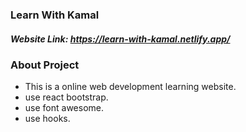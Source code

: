 ### Learn With Kamal

##### Website Link: https://learn-with-kamal.netlify.app/

### About Project
- This is a online web development learning website.
- use react bootstrap.
- use font awesome.
- use hooks.
